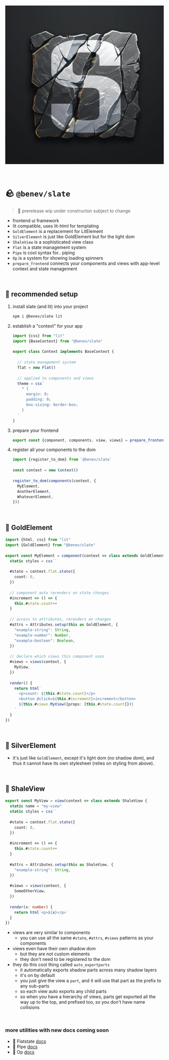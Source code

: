 
![](./assets/s.webp)

<br/>

# 🪨 `@benev/slate`

> 🚧 prerelease wip under constructon subject to change

- frontend ui framework
- lit compatible, uses lit-html for templating
- `GoldElement` is a replacement for LitElement
- `SilverElement` is just like GoldElement but for the light dom
- `ShaleView` is a sophisticated view class
- `Flat` is a state management system
- `Pipe` is cool syntax for.. piping
- `Op` is a system for showing loading spinners
- `prepare_frontend` connects your components and views with app-level context and state management

<br/>

## 👷 recommended setup

1. install slate (and lit) into your project
    ```sh
    npm i @benev/slate lit
    ```
1. establish a "context" for your app
    ```ts
    import {css} from "lit"
    import {BaseContext} from "@benev/slate"

    export class Context implements BaseContext {

      // state management system
      flat = new Flat()

      // applied to components and views
      theme = css`
        * {
          margin: 0;
          padding: 0;
          box-sizing: border-box;
        }
      `
    }
    ```
1. prepare your frontend
    ```ts
    export const {component, components, view, views} = prepare_frontend<Context>()
    ```
1. register all your components to the dom
    ```ts
    import {register_to_dom} from `@benev/slate`

    const context = new Context()

    register_to_dom(components(context, {
      MyElement,
      AnotherElement,
      WhateverElement,
    }))
    ```

<br/>

## 🥇 GoldElement

```ts
import {html, css} from "lit"
import {GoldElement} from "@benev/slate"

export const MyElement = component(context => class extends GoldElement {
  static styles = css``

  #state = context.flat.state({
    count: 0,
  })

  // component auto rerenders on state changes
  #increment => () => {
    this.#state.count++
  }

  // access to attributes, rerenders on changes
  #attrs = Attributes.setup(this as GoldElement, {
    "example-string": String,
    "example-number": Number,
    "example-boolean": Boolean,
  })

  // declare which views this component uses
  #views = views(context, {
    MyView,
  })

  render() {
    return html`
      <p>count: ${this.#state.count}</p>
      <button @click=${this.#increment}>increment</button>
      ${this.#views.MyView({props: [this.#state.count]})}
    `
  }
})
```

<br/>

## 🥈 SilverElement

- it's just like `GoldElement`, except it's light dom (no shadow dom), and thus it cannot have its own stylesheet (relies on styling from above).

<br/>

## 🗿 ShaleView

```ts
export const MyView = view(context => class extends ShaleView {
  static name = "my-view"
  static styles = css``

  #state = context.flat.state({
    count: 0,
  })

  #increment => () => {
    this.#state.count++
  }

  #attrs = Attributes.setup(this as ShaleView, {
    "example-string": String,
  })

  #views = views(context, {
    SomeOtherView,
  })

  render(x: number) {
    return html`<p>${x}</p>`
  }
})
```
- views are very similar to components
  - you can use all the same `#state`, `#attrs`, `#views` patterns as your components
- views even have their own shadow dom
  - but they are not custom elements
  - they don't need to be registered to the dom
- they do this cool thing called `auto_exportparts`
  - it automatically exports shadow parts across many shadow layers
  - it's on by default
  - you just give the view a `part`, and it will use that part as the prefix to any sub-parts
  - so each view auto exports any child parts
  - so when you have a hierarchy of views, parts get exported all the way up to the top, and prefixed too, so you don't have name collisions

<br/>

### more utilities with new docs coming soon

- 🥞 Flatstate [docs](https://github.com/benevolent-games/frog#-flatstate)
- 🪈 Pipe [docs](https://github.com/benevolent-games/frog#-pipe)
- 💫 Op [docs](https://github.com/benevolent-games/frog#-op)

